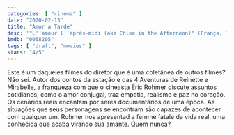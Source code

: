 ```yaml
---
categories: [ "cinema" ]
date: "2020-02-13"
title: "Amor a Tarde"
desc: '"L''amour l''après-midi (aka Chloe in the Afternoon)" (França, 1972), escrito por Éric Rohmer, dirigido por Éric Rohmer, com Bernard Verley, Zouzou e Françoise Verley. Mais um dos DVDs, cujo dono parece ter sido fã de Rohmer.'
imdb: "0068205"
tags: [ "draft", "movies" ]
stars: "4/5"
---
```

Este é um daqueles filmes do diretor que é uma coletânea de outros filmes? Não sei. Autor dos contos da estação e das 4 Aventuras de Reinette e Mirabelle, a franqueza com que o cineasta Éric Rohmer discute assuntos cotidianos, como o amor conjugal, traz empatia, realismo e paz no coração. Os cenários reais encantam por seres documentários de uma época. As situações que seus personagens se encontram são capazes de acontecer com qualquer um. Rohmer nos apresentad a femme fatale da vida real, uma conhecida que acaba virando sua amante. Quem nunca?
